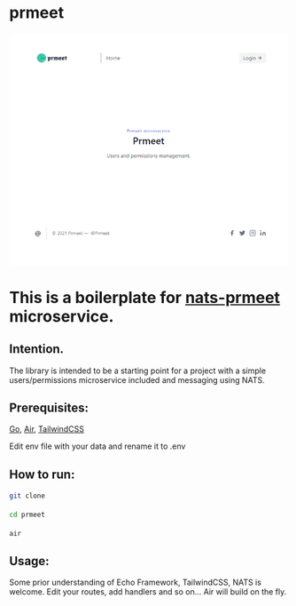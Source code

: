 # prmeet

![prmeet](views/public/img/prmeet.png)

# This is a boilerplate for [nats-prmeet](https://github.com/oxks/prmeet-nats) microservice. 

## Intention. 

The library is intended to be a starting point for a project with a simple users/permissions microservice included and messaging using NATS. 

## Prerequisites: 

[Go](https://go.dev/doc/install), [Air](https://github.com/cosmtrek/air), [TailwindCSS](https://tailwindcss.com/docs/installation/using-postcss)

Edit env file with your data and rename it to .env 

## How to run: 

```bash
git clone

cd prmeet

air
```

## Usage:

Some prior understanding of Echo Framework, TailwindCSS, NATS is welcome. 
Edit your routes, add handlers and so on... Air will build on the fly. 